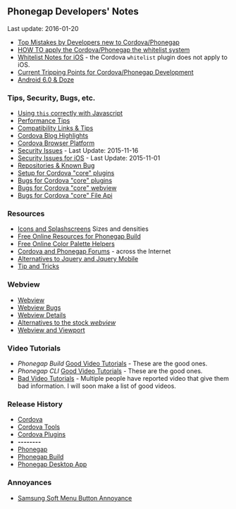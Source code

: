 ## Phonegap Developers' Notes ##
Last update: 2016-01-20

* [Top Mistakes by Developers new to Cordova/Phonegap](new-to-Phonegap.md)
* [HOW TO apply the Cordova/Phonegap the whitelist system](https://github.com/jessemonroy650/top-phonegap-mistakes/blob/master/the-whitelist-system.md)
* [Whitelist Notes for iOS](whitelist-ios-notes.md) - the Cordova `whitelist` plugin does not apply to iOS.
* [Current Tripping Points for Cordova/Phonegap Development](current-tripping-points.md)
* [Android 6.0 &amp; Doze](android-doze.md)

### Tips, Security, Bugs, etc. ###

* [Using `this` correctly with Javascript](using-this-correctly.md)
* [Performance Tips](get-performance.md)
* [Compatibility Links &amp; Tips](get-compatible.md)
* [Cordova Blog Highlights](cordova-blog-highlights.md)
* [Cordova Browser Platform](browser-platform.md)
* [Security Issues](security-issues.md) - Last Update: 2015-11-16
* [Security Issues for iOS](security-issues-ios.md) - Last Update: 2015-11-01
* [Repositories &amp; Known Bug](bugs.md)
* [Setup for Cordova "core" plugins](plugins-core-setup.md)
* [Bugs for Cordova "core" plugins](plugins-core-bugs.md)
* [Bugs for Cordova "core" webview](core-bugs/plugins-core-bugs-webview.md)
* [Bugs for Cordova "core" File Api](core-bugs/plugins-core-bugs-file.md)

### Resources ###

* [Icons and Splashscreens](icons-splashscreens.md) Sizes and densities
* [Free Online Resources for Phonegap Build](free-online-resources.md)
* [Free Online Color Palette Helpers](extended/color-palette-helpers.md)
* [Cordova and Phonegap Forums](cordova-phonegap-forums.md) - across the Internet
* [Alternatives to Jquery and Jquery Mobile](alternatives-to-jquery-mobile.md)
* [Tip and Tricks](tips-and-tricks.md)

### Webview ###

* [Webview](webview.md)
* [Webview Bugs](webview-bugs.md)
* [Webview Details](webview-details.md)
* [Alternatives to the stock *webview*](webview-alternatives.md)
* [Webview and Viewport](webview-viewport.md)

### Video Tutorials ####

* *Phonegap Build* [Good Video Tutorials](video-reviews/video-tutorials-good-build.md) - These are the good ones.
* *Phonegap CLI* [Good Video Tutorials](video-reviews/video-tutorials-good-cli.md) - These are the good ones.
* [Bad Video Tutorials](video-reviews/video-tutorials-bad.md) - Multiple people have reported video that give them bad information. I will soon make a list of good videos.

### Release History ###

* [Cordova](history/cordova.md)
* [Cordova Tools](history/cordova-tools.md)
* [Cordova Plugins](history/cordova-plugins.md)
* **--------**
* [Phonegap](history/phonegap.md)
* [Phonegap Build](history/phonegap-build.md)
* [Phonegap Desktop App](history/phonegap-desktop.md)

### Annoyances ###

* [Samsung Soft Menu Button Annoyance](annoyances/SamsungMenuButton.md)
